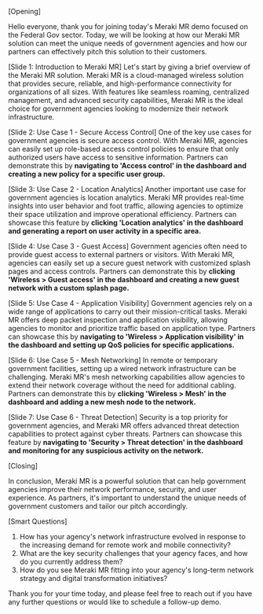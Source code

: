 [Opening]

Hello everyone, thank you for joining today's Meraki MR demo focused on the Federal Gov sector. Today, we will be looking at how our Meraki MR solution can meet the unique needs of government agencies and how our partners can effectively pitch this solution to their customers. 

[Slide 1: Introduction to Meraki MR]
Let's start by giving a brief overview of the Meraki MR solution. Meraki MR is a cloud-managed wireless solution that provides secure, reliable, and high-performance connectivity for organizations of all sizes. With features like seamless roaming, centralized management, and advanced security capabilities, Meraki MR is the ideal choice for government agencies looking to modernize their network infrastructure.

[Slide 2: Use Case 1 - Secure Access Control]
One of the key use cases for government agencies is secure access control. With Meraki MR, agencies can easily set up role-based access control policies to ensure that only authorized users have access to sensitive information. Partners can demonstrate this by **navigating to 'Access control' in the dashboard and creating a new policy for a specific user group.**

[Slide 3: Use Case 2 - Location Analytics]
Another important use case for government agencies is location analytics. Meraki MR provides real-time insights into user behavior and foot traffic, allowing agencies to optimize their space utilization and improve operational efficiency. Partners can showcase this feature by **clicking 'Location analytics' in the dashboard and generating a report on user activity in a specific area.**

[Slide 4: Use Case 3 - Guest Access]
Government agencies often need to provide guest access to external partners or visitors. With Meraki MR, agencies can easily set up a secure guest network with customized splash pages and access controls. Partners can demonstrate this by **clicking 'Wireless > Guest access' in the dashboard and creating a new guest network with a custom splash page.**

[Slide 5: Use Case 4 - Application Visibility]
Government agencies rely on a wide range of applications to carry out their mission-critical tasks. Meraki MR offers deep packet inspection and application visibility, allowing agencies to monitor and prioritize traffic based on application type. Partners can showcase this by **navigating to 'Wireless > Application visibility' in the dashboard and setting up QoS policies for specific applications.**

[Slide 6: Use Case 5 - Mesh Networking]
In remote or temporary government facilities, setting up a wired network infrastructure can be challenging. Meraki MR's mesh networking capabilities allow agencies to extend their network coverage without the need for additional cabling. Partners can demonstrate this by **clicking 'Wireless > Mesh' in the dashboard and adding a new mesh node to the network.**

[Slide 7: Use Case 6 - Threat Detection]
Security is a top priority for government agencies, and Meraki MR offers advanced threat detection capabilities to protect against cyber threats. Partners can showcase this feature by **navigating to 'Security > Threat detection' in the dashboard and monitoring for any suspicious activity on the network.**

[Closing]

In conclusion, Meraki MR is a powerful solution that can help government agencies improve their network performance, security, and user experience. As partners, it's important to understand the unique needs of government customers and tailor our pitch accordingly. 

[Smart Questions]

1. How has your agency's network infrastructure evolved in response to the increasing demand for remote work and mobile connectivity?
2. What are the key security challenges that your agency faces, and how do you currently address them?
3. How do you see Meraki MR fitting into your agency's long-term network strategy and digital transformation initiatives? 

Thank you for your time today, and please feel free to reach out if you have any further questions or would like to schedule a follow-up demo.